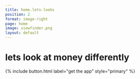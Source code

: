 ```yaml
---
title: home.lets-looks
position: 2
format: image-right
page: home
image: viewfinder.png
layout: default
---
```


# lets look at money differently
{% include button.html label="get the app" style="primary" %}

